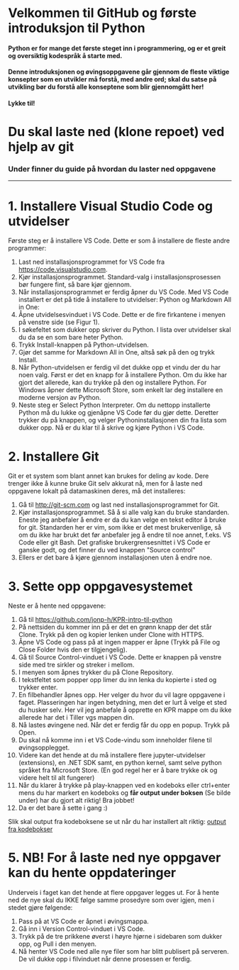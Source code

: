 # Velkommen til GitHub og første introduksjon til Python
#### Python er for mange det første steget inn i programmering, og er et greit og oversiktig kodespråk å starte med.
#### Denne introduksjonen og øvingsoppgavene går gjennom de fleste viktige konsepter som en utvikler må forstå, med andre ord; skal du satse på utvikling bør du forstå alle konseptene som blir gjennomgått her!

#### Lykke til!


# Du skal laste ned (klone repoet) ved hjelp av git
### Under finner du guide på hvordan du laster ned oppgavene

---

# 1. Installere Visual Studio Code og utvidelser
Første steg er å installere VS Code. Dette er som å installere de fleste andre programmer:
1. Last ned installasjonsprogrammet for VS Code fra https://code.visualstudio.com.
2. Kjør installasjonsprogrammet. Standard-valg i installasjonsprosessen bør fungere fint, så
bare kjør gjennom.
3. Når installasjonsprogrammet er ferdig åpner du VS Code.
Med VS Code installert er det på tide å installere to utvidelser: Python og Markdown All in
One:
1. Åpne utvidelsesvinduet i VS Code. Dette er de fire firkantene i menyen på venstre side (se
Figur 1).
2. I søkefeltet som dukker opp skriver du Python. I lista over utvidelser skal du da se en som
bare heter Python.
3. Trykk Install-knappen på Python-utvidelsen.
4. Gjør det samme for Markdown All in One, altså søk på den og trykk Install.
5. Når Python-utvidelsen er ferdig vil det dukke opp et vindu der du har noen valg. Først
er det en knapp for å installere Python. Om du ikke har gjort det allerede, kan du trykke
på den og installere Python. For Windows åpner dette Microsoft Store, som enkelt lar deg
installere en moderne versjon av Python.
6. Neste steg er Select Python Interpreter. Om du nettopp installerte Python må du lukke og
gjenåpne VS Code før du gjør dette. Deretter trykker du på knappen, og velger Pythoninstallasjonen
din fra lista som dukker opp. Nå er du klar til å skrive og kjøre Python i VS
Code.

# 2. Installere Git
Git er et system som blant annet kan brukes for deling av kode. Dere trenger ikke å kunne
bruke Git selv akkurat nå, men for å laste ned oppgavene lokalt på datamaskinen deres, må det installeres:
1. Gå til http://git-scm.com og last ned installasjonsprogrammet for Git.
2. Kjør installasjonsprogrammet. Så å si alle valg kan du bruke standarden. Eneste jeg anbefaler
å endre er da du kan velge en tekst editor å bruke for git. Standarden her er vim, som
ikke er det mest brukervenlige, så om du ikke har brukt det før anbefaler jeg å endre til
noe annet, f.eks. VS Code eller git Bash. Det grafiske brukergrensesnittet i VS Code er ganske godt, og det finner du ved knappen "Source control"
3. Ellers er det bare å kjøre gjennom installasjonen uten å endre noe.

# 3. Sette opp oppgavesystemet
Neste er å hente ned oppgavene:
1. Gå til https://github.com/jonp-h/KPR-intro-til-python
2. På nettsiden du kommer inn på er det en grønn knapp der det står Clone. Trykk
på den og kopier lenken under Clone with HTTPS.
3. Åpne VS Code og pass på at ingen mapper er åpne (Trykk på File og Close Folder hvis
den er tilgjengelig).
4. Gå til Source Control-vinduet i VS Code. Dette er knappen på venstre side med tre sirkler
og streker i mellom.
5. I menyen som åpnes trykker du på Clone Repository.
6. I tekstfeltet som popper opp limer du inn lenka du kopierte i sted og trykker enter.
7. En filbehandler åpnes opp. Her velger du hvor du vil lagre oppgavene i faget. Plasseringen
har ingen betydning, men det er lurt å velge et sted du husker selv. Her vil jeg anbefale å opprette en KPR mappe om du ikke allerede har det i Tiller vgs mappen din.
8. Nå lastes øvingene ned. Når det er ferdig får du opp en popup. Trykk på
Open.
9. Du skal nå komme inn i et VS Code-vindu som inneholder filene til øvingsopplegget.
10. Videre kan det hende at du må installere flere jupyter-utvidelser (extensions), en .NET SDK samt, en python kernel, samt selve python språket fra Microsoft Store. (En god regel her er å bare trykke ok og videre helt til alt fungerer)
11. Når du klarer å trykke på play-knappen ved en kodeboks eller ctrl+enter mens du har markert en kodeboks og **får output under boksen** (Se bilde under) har du gjort alt riktig! Bra jobbet!
13. Da er det bare å sette i gang :)

Slik skal output fra kodeboksene se ut når du har installert alt riktig:
[output fra kodebokser](img/Kodeboks-med-output)

# 5. NB! For å laste ned nye oppgaver kan du hente oppdateringer
Underveis i faget kan det hende at flere oppgaver legges ut. For å hente ned de nye skal du IKKE følge samme
prosedyre som over igjen, men i stedet gjøre følgende:
1. Pass på at VS Code er åpnet i øvingsmappa.
2. Gå inn i Version Control-vinduet i VS Code.
3. Trykk på de tre prikkene øverst i høyre hjørne i sidebaren som dukker opp, og Pull i den
menyen.
4. Nå henter VS Code ned alle nye filer som har blitt publisert på serveren. De vil dukke opp
i filvinduet når denne prosessen er ferdig.
